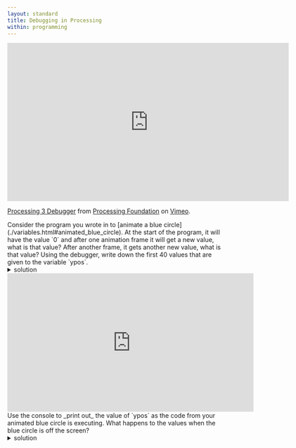 ```yaml
---
layout: standard
title: Debugging in Processing
within: programming
---
```


<iframe src="https://player.vimeo.com/video/140134398" width="640" height="360" frameborder="0" webkitallowfullscreen mozallowfullscreen allowfullscreen></iframe>
<p><a href="https://vimeo.com/140134398">Processing 3 Debugger</a> from <a href="https://vimeo.com/processingfoundation">Processing Foundation</a> on <a href="https://vimeo.com">Vimeo</a>.</p>

<div class="task" markdown="1"> 
Consider the program you wrote in to [animate a blue circle](./variables.html#animated_blue_circle).  At the start of the program, it will have the value `0` and after one animation frame it will get a new value, what is that value?  After another frame, it gets another new value, what is that value?  Using the debugger, write down the first 40 values that are given to the variable `ypos`.
<details class="solution" markdown="1"><summary>solution</summary>
`ypos` will get the values `0`, `1`, `2`, `3`, through to `38`, and `39`.  The values keep going up, these are just the first 40 values. 
</details>
</div>

<iframe width="560" height="315" src="https://www.youtube.com/embed/G9uDQBoHp08?list=PLRqwX-V7Uu6aFNOgoIMSbSYOkKNTo89uf" frameborder="0" allow="accelerometer; autoplay; encrypted-media; gyroscope; picture-in-picture" allowfullscreen></iframe>

<div class="task" markdown="1"> 
Use the console to _print out_ the value of `ypos` as the code from your animated blue circle is executing.  What happens to the values when the blue circle is off the screen?
<details class="solution" markdown="1"><summary>solution</summary>
A single new line is added at the start of the `draw` function that will "report" the current value in the `ypos` variable everytime an animation frame is drawn.

~~~~~
int ypos;

void setup(){
  ypos = 0;
}

void draw(){
  println(ypos);
  background(255);
  noStroke();
  fill(92, 136, 218);
  circle(width/2, ypos, 20);
 
  ypos++;
}
~~~~~

When the circle has gone off the bottom of the screen nothing changes!  The variable keeps going up, but the place where it will be drawn is not visible to us anymore.
</details>
</div>

